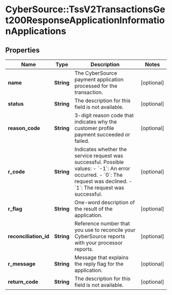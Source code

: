 # CyberSource::TssV2TransactionsGet200ResponseApplicationInformationApplications

## Properties
Name | Type | Description | Notes
------------ | ------------- | ------------- | -------------
**name** | **String** | The CyberSource payment application processed for the transaction.  | [optional] 
**status** | **String** | The description for this field is not available. | [optional] 
**reason_code** | **String** | 3-digit reason code that indicates why the customer profile payment succeeded or failed. | [optional] 
**r_code** | **String** | Indicates whether the service request was successful. Possible values:  - &#x60;-1&#x60;: An error occurred. - &#x60;0&#x60;: The request was declined. - &#x60;1&#x60;: The request was successful.  | [optional] 
**r_flag** | **String** | One-word description of the result of the application.  | [optional] 
**reconciliation_id** | **String** | Reference number that you use to reconcile your CyberSource reports with your processor reports.  | [optional] 
**r_message** | **String** | Message that explains the reply flag for the application.  | [optional] 
**return_code** | **String** | The description for this field is not available. | [optional] 


